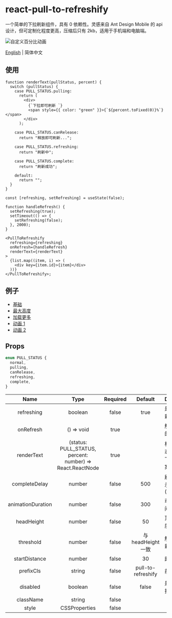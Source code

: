 # react-pull-to-refreshify

一个简单的下拉刷新组件，具有 0 依赖性。灵感来自 Ant Design Mobile 的 api 设计，但可定制化程度更高，压缩后只有 2kb，适用于手机端和电脑端。

![自定义百分比动画](https://files.catbox.moe/j0h1xg.gif)

[English](./README.md) | 简体中文

## 使用

```tsx
function renderText(pullStatus, percent) {
  switch (pullStatus) {
    case PULL_STATUS.pulling:
      return (
        <div>
          {`下拉即可刷新 `}
          <span style={{ color: "green" }}>{`${percent.toFixed(0)}%`}</span>
        </div>
      );

    case PULL_STATUS.canRelease:
      return "释放即可刷新...";

    case PULL_STATUS.refreshing:
      return "刷新中";

    case PULL_STATUS.complete:
      return "刷新成功";

    default:
      return "";
  }
}

const [refreshing, setRefreshing] = useState(false);

function handleRefresh() {
  setRefreshing(true);
  setTimeout(() => {
    setRefreshing(false);
  }, 2000);
}

<PullToRefreshify
  refreshing={refreshing}
  onRefresh={handleRefresh}
  renderText={renderText}
>
  {list.map((item, i) => (
    <div key={item.id}>{item}</div>
  ))}
</PullToRefreshify>;
```

## 例子

- [基础](https://codesandbox.io/s/shy-glade-gu7wfu)
- [最大高度](https://codesandbox.io/s/eager-mcnulty-i53syu)
- [加载更多](https://codesandbox.io/s/mystifying-banach-07mccb)
- [动画 1](https://codesandbox.io/s/frosty-herschel-dxrn4e)
- [动画 2](https://codesandbox.io/s/confident-morning-9eug7v)

## Props

```ts
enum PULL_STATUS {
  normal,
  pulling,
  canRelease,
  refreshing,
  complete,
}
```

|       Name        |                           Type                            | Required |      Default       | Description                      |
| :---------------: | :-------------------------------------------------------: | :------: | :----------------: | -------------------------------- |
|    refreshing     |                          boolean                          |  false   |        true        | 是否显示刷新状态                 |
|     onRefresh     |                        () => void                         |   true   |                    | 触发刷新时的处理函数             |
|    renderText     | (status: PULL_STATUS, percent: number) => React.ReactNode |   true   |                    | 根据下拉状态，自定义下拉提示文案 |
|   completeDelay   |                          number                           |  false   |        500         | 刷新完成提示展示时长(ms)         |
| animationDuration |                          number                           |  false   |        300         | 动画执行时间(ms)                 |
|    headHeight     |                          number                           |  false   |         50         | 顶部内容高度                     |
|     threshold     |                          number                           |  false   | 与 headHeight 一致 | 触发下拉刷新的距离               |
|   startDistance   |                          number                           |  false   |         30         | 助跑距离                         |
|     prefixCls     |                          string                           |  false   | pull-to-refreshify | 前缀类名                         |
|     disabled      |                          boolean                          |  false   |       false        | 是否禁用下拉刷新                 |
|     className     |                          string                           |  false   |                    |                                  |
|       style       |                       CSSProperties                       |  false   |                    |                                  |
